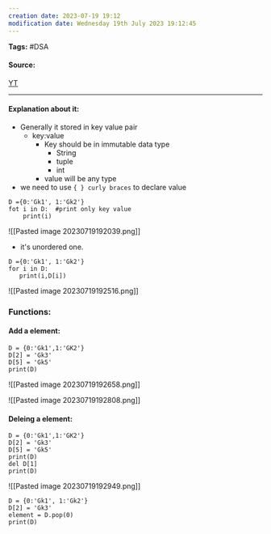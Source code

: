 ```yaml
---
creation date: 2023-07-19 19:12
modification date: Wednesday 19th July 2023 19:12:45
---
```


**Tags:** #DSA 

#### Source:
[YT](https://www.youtube.com/watch?v=1GbPDbHIOv4&list=PLhP5RsB7fhE28lfOcyi9JB31mrBSf4wgL&index=13)

--------------------------------------

#### Explanation about it:

* Generally it stored in key value pair
	* key:value   
		* Key should be in immutable data type
			* String
			* tuple
			* int
		* value will be any type
* we need to use `{ } curly braces` to declare value

```
D ={0:'Gk1', 1:'Gk2'}
fot i in D:  #print only key value
    print(i) 
```

![[Pasted image 20230719192039.png]]

* it's unordered one.

```
D ={0:'Gk1', 1:'Gk2'}
for i in D:
   print(i,D[i])
```

![[Pasted image 20230719192516.png]]


### Functions:

#### Add a element:

```
D = {0:'Gk1',1:'GK2'}
D[2] = 'Gk3'
D[5] = 'Gk5'
print(D)
```

![[Pasted image 20230719192658.png]]

![[Pasted image 20230719192808.png]]

#### Deleing a element:

```
D = {0:'Gk1',1:'GK2'}
D[2] = 'Gk3'
D[5] = 'Gk5'
print(D)
del D[1]
print(D)
```

![[Pasted image 20230719192949.png]]

```
D = {0:'Gk1', 1:'Gk2'}
D[2] = 'Gk3'
element = D.pop(0)
print(D)
```